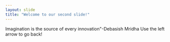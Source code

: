```yaml
---
layout: slide
title: "Welcome to our second slide!"
---
```

Imagination is the source of every innovation"-Debasish Mridha
Use the left arrow to go back!
